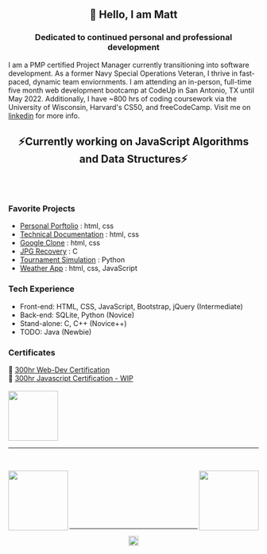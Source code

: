 ## <p align=center>👋 Hello, I am Matt </p>
### <p align=center>Dedicated to continued personal and professional development</p>

I am a PMP certified Project Manager currently transitioning into software development. As a former Navy Special Operations Veteran, I thrive in fast-paced, dynamic team enviornments. I am attending an in-person, full-time five month web development bootcamp at CodeUp in San Antonio, TX until May 2022. Additionally, I have ~800 hrs of coding coursework via the University of Wisconsin, Harvard's CS50, and freeCodeCamp. Visit me on [linkedin](https://www.linkedin.com/in/Lewis-Matt/) for more info. <br>

## <p align=center>⚡Currently working on JavaScript Algorithms and Data Structures⚡ </p><br>

### Favorite Projects
* [Personal Porftolio](https://github.com/misterlewis07/FCC_personal_portfolio) : html, css
* [Technical Documentation](https://github.com/misterlewis07/technical_documentation) : html, css
* [Google Clone](https://github.com/misterlewis07/google-homepage) : html, css
* [JPG Recovery](https://github.com/misterlewis07/cs50_recover) : C
* [Tournament Simulation](https://github.com/misterlewis07/cs50_tournament) : Python
* [Weather App](https://github.com/misterlewis07/cs50_weatherApp) : html, css, JavaScript
 
 ### Tech Experience
 - Front-end: HTML, CSS, JavaScript, Bootstrap, jQuery (Intermediate)
 - Back-end: SQLite, Python (Novice)
 - Stand-alone: C, C++ (Novice++)
 - TODO: Java (Newbie)

### Certificates
🚀 [300hr Web-Dev Certification](https://www.freecodecamp.org/certification/misterlewis/responsive-web-design) <br>
🚀 [300hr Javascript Certification - WIP](https://www.freecodecamp.org/certification/misterlewis/responsive-web-design) <br>
<br>
<img height="100em" float="left" src="https://user-images.githubusercontent.com/29003130/135118588-8ee4ad5d-2419-4324-8bcc-85fe1ac2653d.png" />
<hr>
<br>
<p float="left">
<img height="120em" align="left" src="https://github-readme-stats.vercel.app/api/top-langs/?username=Lewis-Matt&layout=compact&langs_count=8(https://github.com/anuraghazra/github-readme-stats" />
<img height="120em" align="right" src="https://github-readme-stats.vercel.app/api?username=Lewis-Matt&show_icons=true&hide_border=true&&count_private=true&include_all_commits=true" />
</p>
<br><br><br><br><br><br><hr>
<p align="center">
<img height="20em" align="center" src="https://komarev.com/ghpvc/?username=Lewis-Matt" />
</p>


